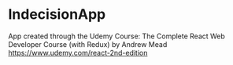 # IndecisionApp
App created through the Udemy Course: The Complete React Web Developer Course (with Redux) by Andrew Mead
https://www.udemy.com/react-2nd-edition

